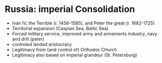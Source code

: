 # Russia: imperial Consolidation
- Ivan IV, the Terrible (r. 1456-1585), and Peter the great (r. 1682-1725)
- Territorial expansion (Caspian Sea, Baltic Sea)
- Forced military service, improved army and armaments industry, navy and drill (peter)
- controled landed aristocracy
- Legitimacy from (and control of) Orthodox CHurch
- Legitimacy also based on imperial grandeur (St. Petersburg)
